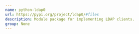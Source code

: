 ```yaml
---
name: python-ldap0
url: https://pypi.org/project/ldap0/#files
description: Module package for implementing LDAP clients.
group: None
---
```

